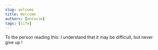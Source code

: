 ```yaml
---
slug: welcome
title: Welcome
authors: [mutasim]
tags: [life]
---
```


To the person reading this: I understand that it may be difficult, but never give up !
